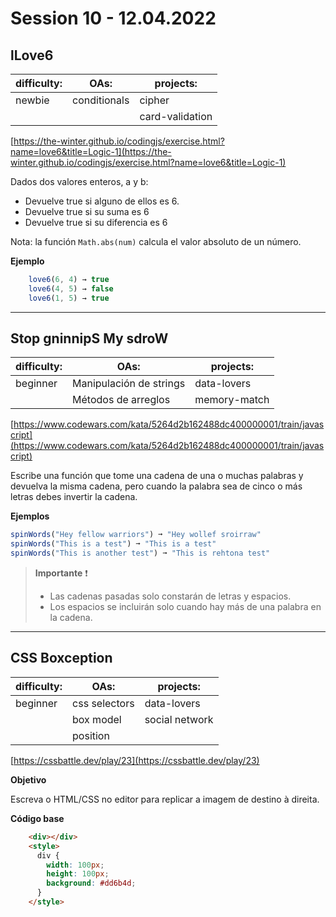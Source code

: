 # Session 10 - 12.04.2022

## lLove6

| difficulty: | OAs:        | projects: |
| ----------- | ----------- | -----------|
| newbie      | conditionals| cipher |
|             |             | card-validation |

[https://the-winter.github.io/codingjs/exercise.html?name=love6&title=Logic-1](https://the-winter.github.io/codingjs/exercise.html?name=love6&title=Logic-1)

Dados dos valores enteros, a y b:

- Devuelve true si alguno de ellos es 6.
- Devuelve true si su suma es 6
- Devuelve true si su diferencia es 6

Nota: la función `Math.abs(num)` calcula el valor absoluto de un número.

**Ejemplo**

```js
    love6(6, 4) → true
    love6(4, 5) → false
    love6(1, 5) → true
```

___

## Stop gninnipS My sdroW

| difficulty: | OAs:        | projects: |
| ----------- | ----------- | -----------|
| beginner    | Manipulación de strings | data-lovers|
|             |  Métodos de arreglos    | memory-match|

[https://www.codewars.com/kata/5264d2b162488dc400000001/train/javascript](https://www.codewars.com/kata/5264d2b162488dc400000001/train/javascript)

Escribe una función que tome una cadena de una o muchas palabras y devuelva la
misma cadena, pero cuando la palabra sea de cinco o más letras debes invertir la
cadena.

**Ejemplos**

```js
spinWords("Hey fellow warriors") ➞ "Hey wollef sroirraw"
spinWords("This is a test") ➞ "This is a test"
spinWords("This is another test") ➞ "This is rehtona test"
```

> **Importante** ❗
>
> - Las cadenas pasadas solo constarán de letras y espacios.
> - Los espacios se incluirán solo cuando hay más de una palabra en la cadena.

___

## CSS Boxception

| difficulty: | OAs:        | projects: |
| ----------- | ----------- | -----------|
| beginner    | css selectors | data-lovers|
|             | box model    | social network |
|             | position |

[https://cssbattle.dev/play/23](https://cssbattle.dev/play/23)

**Objetivo**

Escreva o HTML/CSS no editor para replicar a imagem de destino à direita.

**Código base**

```html
    <div></div>
    <style>
      div {
        width: 100px;
        height: 100px;
        background: #dd6b4d;
      }
    </style>
```
